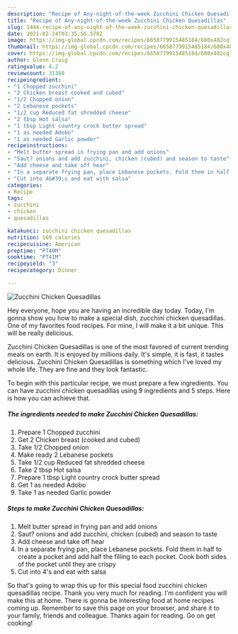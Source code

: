 ```yaml
---
description: "Recipe of Any-night-of-the-week Zucchini Chicken Quesadillas"
title: "Recipe of Any-night-of-the-week Zucchini Chicken Quesadillas"
slug: 1444-recipe-of-any-night-of-the-week-zucchini-chicken-quesadillas
date: 2021-02-24T03:35:56.578Z
image: https://img-global.cpcdn.com/recipes/6658779915485184/680x482cq70/zucchini-chicken-quesadillas-recipe-main-photo.jpg
thumbnail: https://img-global.cpcdn.com/recipes/6658779915485184/680x482cq70/zucchini-chicken-quesadillas-recipe-main-photo.jpg
cover: https://img-global.cpcdn.com/recipes/6658779915485184/680x482cq70/zucchini-chicken-quesadillas-recipe-main-photo.jpg
author: Glenn Craig
ratingvalue: 4.2
reviewcount: 31388
recipeingredient:
- "1 Chopped zucchini"
- "2 Chicken breast cooked and cubed"
- "1/2 Chopped onion"
- "2 Lebanese pockets"
- "1/2 cup Reduced fat shredded cheese"
- "2 tbsp Hot salsa"
- "1 tbsp Light country crock butter spread"
- "1 as needed Adobo"
- "1 as needed Garlic powder"
recipeinstructions:
- "Melt butter spread in frying pan and add onions"
- "Saut? onions and add zucchini, chicken (cubed) and season to taste"
- "Add cheese and take off hear"
- "In a separate frying pan, place Lebanese pockets. Fold them in half to create a pocket and add half the filling to each pocket. Cook both sides of the pocket until they are crispy"
- "Cut into 4&#39;s and eat with salsa"
categories:
- Recipe
tags:
- zucchini
- chicken
- quesadillas

katakunci: zucchini chicken quesadillas 
nutrition: 169 calories
recipecuisine: American
preptime: "PT40M"
cooktime: "PT41M"
recipeyield: "3"
recipecategory: Dinner

---
```



![Zucchini Chicken Quesadillas](https://img-global.cpcdn.com/recipes/6658779915485184/680x482cq70/zucchini-chicken-quesadillas-recipe-main-photo.jpg)

Hey everyone, hope you are having an incredible day today. Today, I'm gonna show you how to make a special dish, zucchini chicken quesadillas. One of my favorites food recipes. For mine, I will make it a bit unique. This will be really delicious.



Zucchini Chicken Quesadillas is one of the most favored of current trending meals on earth. It is enjoyed by millions daily. It's simple, it is fast, it tastes delicious. Zucchini Chicken Quesadillas is something which I've loved my whole life. They are fine and they look fantastic.


To begin with this particular recipe, we must prepare a few ingredients. You can have zucchini chicken quesadillas using 9 ingredients and 5 steps. Here is how you can achieve that.

<!--inarticleads1-->

##### The ingredients needed to make Zucchini Chicken Quesadillas:

1. Prepare 1 Chopped zucchini
1. Get 2 Chicken breast (cooked and cubed)
1. Take 1/2 Chopped onion
1. Make ready 2 Lebanese pockets
1. Take 1/2 cup Reduced fat shredded cheese
1. Take 2 tbsp Hot salsa
1. Prepare 1 tbsp Light country crock butter spread
1. Get 1 as needed Adobo
1. Take 1 as needed Garlic powder




<!--inarticleads2-->

##### Steps to make Zucchini Chicken Quesadillas:

1. Melt butter spread in frying pan and add onions
1. Saut? onions and add zucchini, chicken (cubed) and season to taste
1. Add cheese and take off hear
1. In a separate frying pan, place Lebanese pockets. Fold them in half to create a pocket and add half the filling to each pocket. Cook both sides of the pocket until they are crispy
1. Cut into 4&#39;s and eat with salsa




So that's going to wrap this up for this special food zucchini chicken quesadillas recipe. Thank you very much for reading. I'm confident you will make this at home. There is gonna be interesting food at home recipes coming up. Remember to save this page on your browser, and share it to your family, friends and colleague. Thanks again for reading. Go on get cooking!
